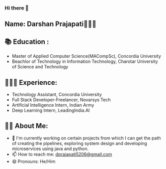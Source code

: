 ### Hi there 👋

## Name: Darshan Prajapati🧑🏽‍💻

## 📚 Education : 
  - Master of Applied Computer Science(MACompSc), Concordia University
  - Beachlor of Technology in Information Technology, Charotar University of Science and Technology

## 🧑🏽‍💻 Experience: 
  - Technology Assistant, Concordia University
  - Full Stack Developer-Freelancer, Novarsys Tech
  - Artificial Intelligence Intern, Indian Army
  - Deep Learning Intern, LeadingIndia.AI
 

## 👨🏼 About Me: 
- 🔭 I'm currently working on certain projects from which I can get the path of creating the pipelines, exploring system design and developing microservices using java and python. 
- 📫 How to reach me: dprajapati5206@gmail.com
- 😄 Pronouns: He/Him
